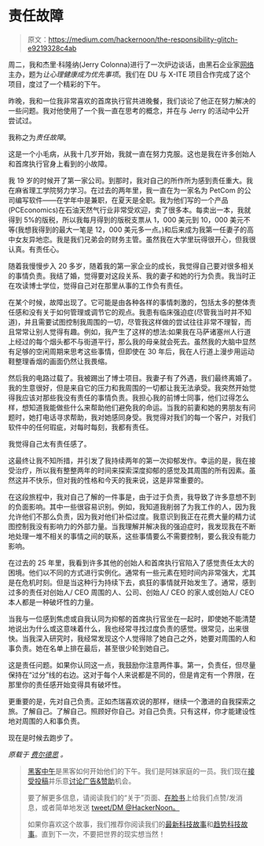 # 责任故障

> 原文：<https://medium.com/hackernoon/the-responsibility-glitch-e9219328c4ab>

周二，我和杰里·科隆纳(Jerry Colonna)进行了一次炉边谈话，由黑石企业家[网络](https://hackernoon.com/tagged/network)主办，题为*让心理健康成为优先事项*。我们在 DU 与 X-ITE 项目合作完成了这个项目，度过了一个精彩的下午。

昨晚，我和一位我非常喜欢的首席执行官共进晚餐，我们谈论了他正在努力解决的一些问题。我对他使用了一个我一直在思考的概念，并在与 Jerry 的活动中公开尝试过。

我称之为*责任故障*。

这是一个小毛病，从我十几岁开始，我就一直在努力克服。这也是我在许多创始人和首席执行官身上看到的小故障。

我 19 岁的时候开了第一家公司。到那时，我对自己的所作所为感到责任重大。我在麻省理工学院努力学习。在过去的两年里，我一直在为一家名为 PetCom 的公司编写软件——在学年中是兼职，在夏天是全职。我为他们写的一个产品(PCEconomics)在石油天然气行业非常受欢迎，卖了很多本。每卖出一本，我就得到 5%的版税，所以我每月得到的版税支票从 1，000 美元到 10，000 美元不等(我想我得到的最大一笔是 12，000 美元多一点。)和后来成为我第一任妻子的高中女友异地恋。我是我们兄弟会的财务主管。虽然我在大学里玩得很开心，但我很认真。有责任心。

随着我慢慢步入 20 多岁，随着我的第一家企业的成长，我觉得自己要对很多相关的事情负责。我结了婚，觉得要对这段关系、我的妻子和她的行为负责。我当时正在攻读博士学位，觉得自己对在那里从事的工作负有责任。

在某个时候，故障出现了。它可能是由各种各样的事情刺激的，包括太多的整体责任感和没有关于如何管理或调节它的观点。我患有临床强迫症(尽管我当时并不知道)，并且需要试图控制我周围的一切，尽管我这样做的尝试往往非常不理智，而且常常让别人觉得有趣。例如，我产生了这样的想法:如果我在马萨诸塞州人行道上经过的每个烟头都不与街道平行，那么我的母亲就会死去。虽然我的大脑中显然有足够的空闲周期来思考这些事情，但即使在 30 年后，我在人行道上漫步用运动鞋整理香烟的画面仍然让我畏缩。

然后我的电路过载了。我被踢出了博士项目。我妻子有了外遇，我们最终离婚了。我的生意很好，但是来自它的压力和我周围的一切都让我无法承受。我突然开始觉得我应该对那些我没有责任的事情负责。我担心我的前博士同事，他们过得怎么样，想知道我能做些什么来帮助他们避免我的命运。当我的前妻和她的男朋友有问题时，她打电话寻求帮助，我对她感同身受。我觉得对我们的每一个客户，对我们软件中的任何瑕疵，对每时每刻，我都有责任。

我觉得自己太有责任感了。

这最终让我不知所措，并引发了我持续两年的第一次抑郁发作。幸运的是，我在接受治疗，所以我有整整两年的时间来探索深度抑郁的感觉及其周围的所有因素。虽然这并不快乐，但对我的性格和今天的我来说，这是非常重要的。

在这段旅程中，我对自己了解的一件事是，由于过于负责，我导致了许多意想不到的负面影响。其中一些很容易识别。例如，我知道我削弱了为我工作的人，因为我允许他们不那么负责，因为我对他们补偿过度。我意识到我正在花费大量的精力试图控制我没有影响力的外部力量。当我理解并解决我的强迫症时，我发现我在不断地处理一堆不相关的事情之间的联系，这些事情要么不需要控制，要么我没有能力影响。

在过去的 25 年里，我看到许多其他的创始人和首席执行官陷入了感觉责任太大的困境。他们以不同的方式进行实例化。通常有一些元素在短时间内非常强大，尤其是在危机时刻。但是当这种行为持续下去，疯狂的事情就开始发生了。通常，感到过多的责任对创始人/ CEO 周围的人、公司、创始人/ CEO 的家人或创始人/ CEO 本人都是一种破坏性的力量。

当我与一位感到焦虑或自我认同为抑郁的首席执行官坐在一起时，即使她不能清楚地说出为什么或这意味着什么，我也经常寻找过度负责的感觉。很常见，出来很快。当我深入研究时，我经常发现这个人觉得除了她自己之外，她要对周围的人和事负责。她在名单上排在最后，甚至很少轮到她自己。

这是责任问题。如果你认同这一点，我鼓励你注意两件事。第一，负责任，但尽量保持在“过分”线的右边。这对于每个人来说都是不同的，但是肯定有一个界限，在那里你的责任感开始变得具有破坏性。

更重要的是，先对自己负责。正如杰瑞喜欢说的那样，继续一个激进的自我探索之旅。了解自己。了解自己。照顾好你自己。对自己负责。只有这样，你才能建设性地对周围的人和事负责。

现在是时候去跑步了。

*原载于* [*费尔德思*](http://www.feld.com/archives/2016/06/the-responsibility-glitch.html) *。*

> [黑客中午](http://bit.ly/Hackernoon)是黑客如何开始他们的下午。我们是阿妹家庭的一员。我们现在[接受投稿](http://bit.ly/hackernoonsubmission)并乐意[讨论广告&赞助](mailto:partners@amipublications.com)机会。
> 
> 要了解更多信息，请阅读我们的“关于”页面、[在脸书](http://bit.ly/HackernoonFB)上给我们点赞/发消息，或者简单地发送 [tweet/DM @HackerNoon。](https://goo.gl/k7XYbx)
> 
> 如果你喜欢这个故事，我们推荐你阅读我们的[最新科技故事](http://bit.ly/hackernoonlatestt)和[趋势科技故事](https://hackernoon.com/trending)。直到下一次，不要把世界的现实想当然！